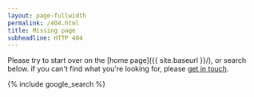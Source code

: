 ```yaml
---
layout: page-fullwidth
permalink: /404.html
title: Missing page
subheadline: HTTP 404
---
```

Please try to start over on the [home page]({{ site.baseurl }}/),
or search below.
if you can't find what you're looking for,
please [get in touch](https://carpentries.org/contact/).

<div markdown="0">
{% include google_search %}
</div>
